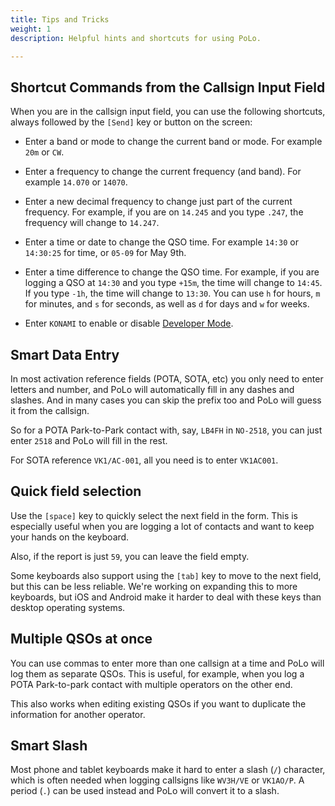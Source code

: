 ```yaml
---
title: Tips and Tricks
weight: 1
description: Helpful hints and shortcuts for using PoLo.

---
```


## Shortcut Commands from the Callsign Input Field

When you are in the callsign input field, you can use the following shortcuts, always followed by the `[Send]` key or button on the screen:

* Enter a band or mode to change the current band or mode. For example `20m` or `CW`.

* Enter a frequency to change the current frequency (and band). For example `14.070` or `14070`.

* Enter a new decimal frequency to change just part of the current frequency. For example, if you are on `14.245` and you type `.247`, the frequency will change to `14.247`.

* Enter a time or date to change the QSO time. For example `14:30` or `14:30:25` for time, or `05-09` for May 9th.

* Enter a time difference to change the QSO time. For example, if you are logging a QSO at `14:30` and you type `+15m`, the time will change to `14:45`. If you type `-1h`, the time will change to `13:30`. You can use `h` for hours, `m` for minutes, and `s` for seconds, as well as `d` for days and `w` for weeks.

* Enter `KONAMI` to enable or disable [Developer Mode](../developer-mode/).


## Smart Data Entry

In most activation reference fields (POTA, SOTA, etc) you only need to enter letters and number, and PoLo will automatically fill in any dashes and slashes. And in many cases you can skip the prefix too and PoLo will guess it from the callsign.

So for a POTA Park-to-Park contact with, say, `LB4FH` in `NO-2518`, you can just enter `2518` and PoLo will fill in the rest.

For SOTA reference `VK1/AC-001`, all you need is to enter `VK1AC001`.


## Quick field selection

Use the `[space]` key to quickly select the next field in the form. This is especially useful when you are logging a lot of contacts and want to keep your hands on the keyboard.

Also, if the report is just `59`, you can leave the field empty.

Some keyboards also support using the `[tab]` key to move to the next field, but this can be less reliable. We're working on
expanding this to more keyboards, but iOS and Android make it harder to deal with these keys than desktop operating systems.


## Multiple QSOs at once

You can use commas to enter more than one callsign at a time and PoLo will log them as separate QSOs. This is useful, for example,
when  you log a POTA Park-to-park contact with multiple operators on the other end.

This also works when editing existing QSOs if you want to duplicate the information for another operator.


## Smart Slash

Most phone and tablet keyboards make it hard to enter a slash (`/`) character, which is often needed when logging callsigns like `WV3H/VE` or `VK1AO/P`. A period (`.`) can be used instead and PoLo will convert it to a slash.

